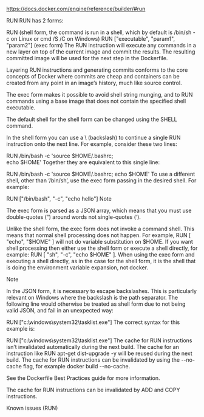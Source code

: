 https://docs.docker.com/engine/reference/builder/#run

RUN
RUN has 2 forms:

RUN <command> (shell form, the command is run in a shell, which by default is /bin/sh -c on Linux or cmd /S /C on Windows)
RUN ["executable", "param1", "param2"] (exec form)
The RUN instruction will execute any commands in a new layer on top of the current image and commit the results. The resulting committed image will be used for the next step in the Dockerfile.

Layering RUN instructions and generating commits conforms to the core concepts of Docker where commits are cheap and containers can be created from any point in an image’s history, much like source control.

The exec form makes it possible to avoid shell string munging, and to RUN commands using a base image that does not contain the specified shell executable.

The default shell for the shell form can be changed using the SHELL command.

In the shell form you can use a \ (backslash) to continue a single RUN instruction onto the next line. For example, consider these two lines:

RUN /bin/bash -c 'source $HOME/.bashrc; \
echo $HOME'
Together they are equivalent to this single line:

RUN /bin/bash -c 'source $HOME/.bashrc; echo $HOME'
To use a different shell, other than ‘/bin/sh’, use the exec form passing in the desired shell. For example:

RUN ["/bin/bash", "-c", "echo hello"]
Note

The exec form is parsed as a JSON array, which means that you must use double-quotes (“) around words not single-quotes (‘).

Unlike the shell form, the exec form does not invoke a command shell. This means that normal shell processing does not happen. For example, RUN [ "echo", "$HOME" ] will not do variable substitution on $HOME. If you want shell processing then either use the shell form or execute a shell directly, for example: RUN [ "sh", "-c", "echo $HOME" ]. When using the exec form and executing a shell directly, as in the case for the shell form, it is the shell that is doing the environment variable expansion, not docker.

Note

In the JSON form, it is necessary to escape backslashes. This is particularly relevant on Windows where the backslash is the path separator. The following line would otherwise be treated as shell form due to not being valid JSON, and fail in an unexpected way:

RUN ["c:\windows\system32\tasklist.exe"]
The correct syntax for this example is:

RUN ["c:\\windows\\system32\\tasklist.exe"]
The cache for RUN instructions isn’t invalidated automatically during the next build. The cache for an instruction like RUN apt-get dist-upgrade -y will be reused during the next build. The cache for RUN instructions can be invalidated by using the --no-cache flag, for example docker build --no-cache.

See the Dockerfile Best Practices guide for more information.

The cache for RUN instructions can be invalidated by ADD and COPY instructions.

Known issues (RUN)